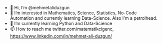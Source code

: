 - 👋 Hi, I’m @mehmetaliduzgun
- 👀 I’m interested in Mathematics, Science, Statistics, No-Code Automation and currently learning Data-Science. Also I'm a petrolhead.
- 🌱 I’m currently learning Python and Data-Science
- 📫 How to reach me twitter.com/matematikcigenc, https://www.linkedin.com/in/mehmet-ali-duzgun/

<!---
mehmetaliduzgun/mehmetaliduzgun is a ✨ special ✨ repository because its `README.md` (this file) appears on your GitHub profile.
You can click the Preview link to take a look at your changes.
--->
